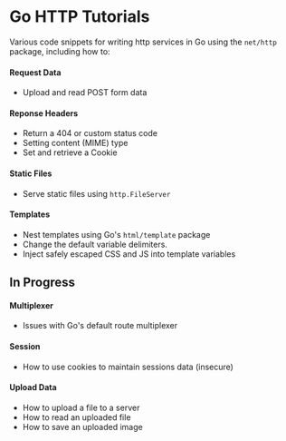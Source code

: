 Go HTTP Tutorials
=================

Various code snippets for writing http services in Go using the `net/http` package, including how to:

#### Request Data

* Upload and read POST form data


#### Reponse Headers

* Return a 404 or custom status code
* Setting content (MIME) type
* Set and retrieve a Cookie


#### Static Files

* Serve static files using `http.FileServer`


#### Templates

* Nest templates using Go's `html/template` package
* Change the default variable delimiters.
* Inject safely escaped CSS and JS into template variables


In Progress
-----------

#### Multiplexer

* Issues with Go's default route multiplexer 


#### Session

* How to use cookies to maintain sessions data (insecure)


#### Upload Data

* How to upload a file to a server
* How to read an uploaded file
* How to save an uploaded image